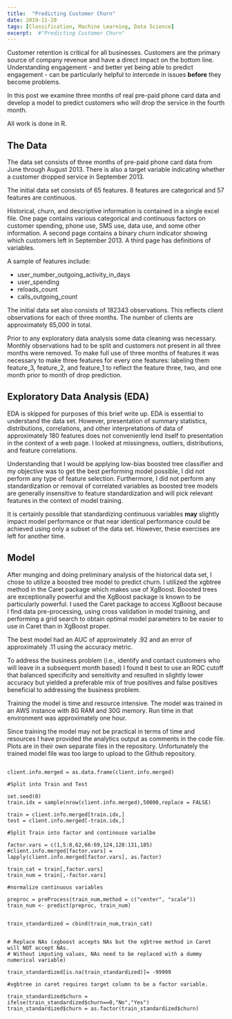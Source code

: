 ```yaml
---
title:  "Predicting Customer Churn"
date: 2019-11-20
tags: [Classification, Machine Learning, Data Science]
excerpt:  #"Predicting Customer Churn"
---
```


Customer retention is critical for all businesses.  Customers are the primary source of company revenue and
have a direct impact on the bottom line. Understanding engagement - and better yet being able to predict
engagement - can be particularly helpful to intercede in issues **before** they become problems.

In this post we examine three months of real pre-paid phone card data and develop a model to predict
customers who will drop the service in the fourth month.

All work is done in R.

## The Data

The data set consists of three months of pre-paid phone card data from June through August 2013.  There is also a
target variable indicating whether a customer dropped service in September 2013.

The initial data set consists of 65 features.  8 features are categorical and 57 features are continuous.

Historical, churn, and descriptive information is contained in a single excel file. One page contains various categorical and continuous factors on customer spending, phone use, SMS use, data use, and some other information. A second page contains a binary churn indicator showing which customers left in September 2013. A third page has definitions of variables.

A sample of features include:

  * user_number_outgoing_activity_in_days
  * user_spending
  * reloads_count
  * calls_outgoing_count

The initial data set also consists of 182343 observations.  This reflects client observations for each of three months. The number
of clients are approximately 65,000 in total.

Prior to any exploratory data analysis some data cleaning was necessary.  Monthly observations had to be split and customers not present
in all three months were removed.  To make full use of three months of features it was necessary to make three features for every one features:  labeling them feature_3, feature_2, and feature_1 to reflect the feature three, two, and one month prior to month of drop prediction.


## Exploratory Data Analysis (EDA)

EDA is skipped for purposes of this brief write up.  EDA is essential to understand the data set.  However, presentation of summary statistics, distributions, correlations, and other interpretations of data of approximately 180 features does not conveniently lend
itself to presentation in the context of a web page.  I looked at missingness, outliers, distributions, and feature correlations.  

Understanding that I would be applying low-bias boosted tree classifier and my objective was to get the best performing model possible, I did not perform any type of feature selection.  Furthermore, I did not perform any standardization or removal of correlated variables as
boosted tree models are generally insensitive to feature standardization and will pick relevant features in the context of model training.

It is certainly possible that standardizing continuous variables **may** slightly impact model performance or that near identical
performance could be achieved using only a subset of the data set.  However, these exercises are left for another time.

## Model

After munging and doing preliminary analysis of the historical data set, I chose to utilize a boosted tree model to predict churn. I utilized the xgbtree method in the Caret package which makes use of XgBoost. Boosted trees are exceptionally powerful and the XgBoost package is known to be particularly powerful. I used the Caret package to access XgBoost because I find data pre-processing, using cross validation in model training, and performing a grid search to obtain optimal model parameters to be easier to use in Caret than in XgBoost proper.

The best model had an AUC of approximately .92 and an error of approximately .11 using the accuracy metric.

To address the business problem (i.e., identify and contact customers who will leave in a subsequent month based) I found it best to use an ROC cutoff that balanced specificity and sensitivity and resulted in slightly lower accuracy but yielded a preferable mix of true positives and false positives beneficial to addressing the business problem.

Training the model is time and resource intensive. The model was trained in an AWS instance with 8G RAM and 30G memory. Run time in that environment was approximately one hour.

Since training the model may not be practical in terms of time and resources I have provided the analytics output as comments in the code file. Plots are in their own separate files in the repository. Unfortunately the trained model file was too large to upload to the Github repository.

```{r eval=FALSE}

client.info.merged = as.data.frame(client.info.merged)

#Split into Train and Test

set.seed(0)
train.idx = sample(nrow(client.info.merged),50000,replace = FALSE)

train = client.info.merged[train.idx,]
test = client.info.merged[-train.idx,]

#Split Train into factor and continouse varialbe

factor.vars = c(1,5:8,62,66:69,124,128:131,185)
#client.info.merged[factor.vars] = lapply(client.info.merged[factor.vars], as.factor)

train_cat = train[,factor.vars]
train_num = train[,-factor.vars]

#normalize continuous variables

preproc = preProcess(train_num,method = c("center", "scale"))
train_num <- predict(preproc, train_num)


train_standardized = cbind(train_num,train_cat)


# Replace NAs (xgboost accepts NAs but the xgbtree method in Caret will NOT accept NAs.
# Without imputing values, NAs need to be replaced with a dummy numerical variable)

train_standardized[is.na(train_standardized)]= -99999

#xgbtree in caret requires target column to be a factor variable.

train_standardized$churn = ifelse(train_standardized$churn==0,"No","Yes")
train_standardized$churn = as.factor(train_standardized$churn)


```
